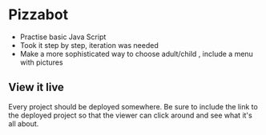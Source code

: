 # Pizzabot



- Practise basic Java Script 
- Took it step by step, iteration was needed
- Make a more sophisticated way to choose adult/child , include a menu with pictures

## View it live
Every project should be deployed somewhere. Be sure to include the link to the deployed project so that the viewer can click around and see what it's all about.
